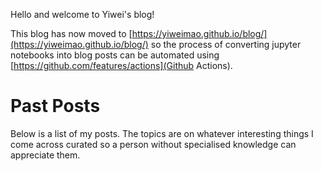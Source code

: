 Hello and welcome to Yiwei's blog! <br> 

This blog has now moved to 
[https://yiweimao.github.io/blog/](https://yiweimao.github.io/blog/)
so the process of converting jupyter notebooks into blog posts can be automated using [https://github.com/features/actions](Github Actions). 

# Past Posts

Below is a list of my posts. The topics are on whatever interesting things I come across curated so a person without specialised knowledge can appreciate them.


